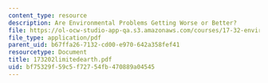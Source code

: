 ```yaml
---
content_type: resource
description: Are Environmental Problems Getting Worse or Better?
file: https://ol-ocw-studio-app-qa.s3.amazonaws.com/courses/17-32-environmental-politics-and-policy-spring-2003/bf75329f59c5f72754fb470889a04545_173202limitedearth.pdf
file_type: application/pdf
parent_uid: b67ffa26-7132-cd00-e970-642a358fef41
resourcetype: Document
title: 173202limitedearth.pdf
uid: bf75329f-59c5-f727-54fb-470889a04545
---
```

